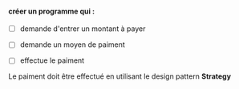 #### créer un programme qui :

- [ ] demande d'entrer un montant à payer

- [ ] demande un moyen de paiment

- [ ] effectue le paiment

Le paiment doit être effectué en utilisant le design pattern **Strategy**